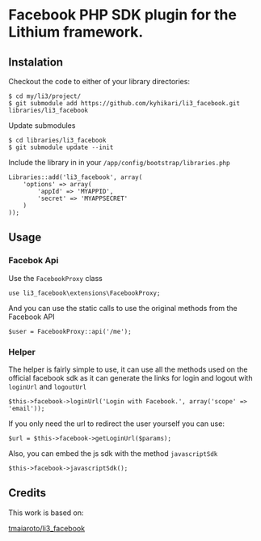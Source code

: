 # Facebook PHP SDK plugin for the Lithium framework.

## Instalation
Checkout the code to either of your library directories:

	$ cd my/li3/project/
	$ git submodule add https://github.com/kyhikari/li3_facebook.git libraries/li3_facebook

Update submodules

	$ cd libraries/li3_facebook
	$ git submodule update --init

Include the library in in your `/app/config/bootstrap/libraries.php`

	Libraries::add('li3_facebook', array(
		'options' => array(
			'appId' => 'MYAPPID',
			'secret' => 'MYAPPSECRET'
		)
	));

## Usage

### Facebok Api
Use the `FacebookProxy` class

	use li3_facebook\extensions\FacebookProxy;

And you can use the static calls to use the original methods from the Facebook API

	$user = FacebookProxy::api('/me');

### Helper
The helper is fairly simple to use, it can use all the methods used on the official facebook sdk as it can generate the links for login and logout with `loginUrl` and `logoutUrl`

	$this->facebook->loginUrl('Login with Facebook.', array('scope' => 'email'));

If you only need the url to redirect the user yourself you can use:

	$url = $this->facebook->getLoginUrl($params);

Also, you can embed the js sdk with the method `javascriptSdk`

	$this->facebook->javascriptSdk();

## Credits
This work is based on:

[tmaiaroto/li3_facebook](https://github.com/tmaiaroto/li3_facebook)